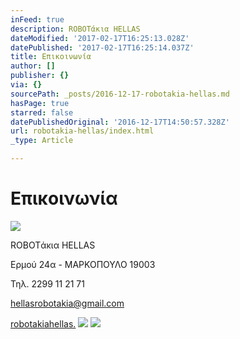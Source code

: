 ```yaml
---
inFeed: true
description: ROBOTάκια HELLAS
dateModified: '2017-02-17T16:25:13.028Z'
datePublished: '2017-02-17T16:25:14.037Z'
title: Επικοινωνία
author: []
publisher: {}
via: {}
sourcePath: _posts/2016-12-17-robotakia-hellas.md
hasPage: true
starred: false
datePublishedOriginal: '2016-12-17T14:50:57.328Z'
url: robotakia-hellas/index.html
_type: Article

---
```

# Επικοινωνία
![](https://the-grid-user-content.s3-us-west-2.amazonaws.com/534e32f3-927d-48f0-a5f3-8b5cb8c51956.gif)

ROBOTάκια HELLAS

Ερμού 24α - ΜΑΡΚΟΠΟΥΛΟ 19003

Τηλ. 2299 11 21 71

hellasrobotakia@gmail.com

[robotakiahellas.][0]
![](https://the-grid-user-content.s3-us-west-2.amazonaws.com/c1cec193-042e-4524-be93-de208c64c46a.gif)
![](https://the-grid-user-content.s3-us-west-2.amazonaws.com/32cc0f67-3a24-43c6-a571-63d848875209.gif)

[0]: http://www.robotakiahellas.com/
